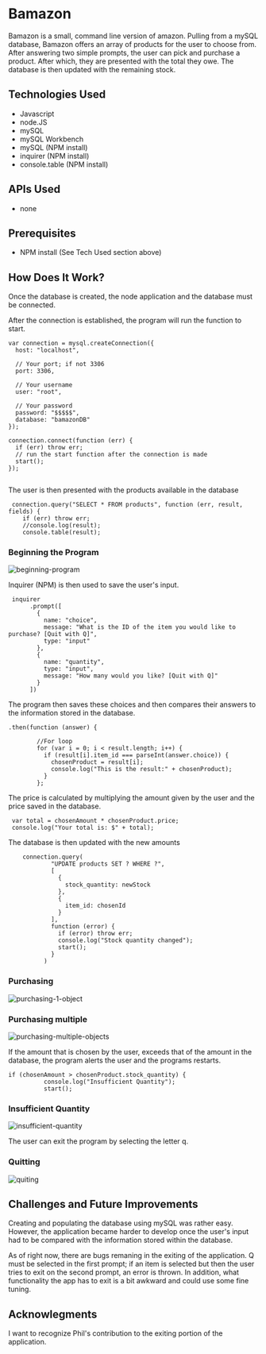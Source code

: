 # Bamazon
Bamazon is a small, command line version of amazon.  Pulling from a mySQL database, Bamazon offers an array of products for the user to choose from. After answering two simple prompts, the user can pick and purchase a product. After which, they are presented with the total they owe. The database is then updated with the remaining stock.

## Technologies Used
* Javascript
* node.JS
* mySQL
* mySQL Workbench
* mySQL (NPM install)
* inquirer (NPM install)
* console.table (NPM install)


## APIs Used
* none

## Prerequisites
* NPM install (See Tech Used section above)

## How Does It Work?
Once the database is created, the node application and the database must be connected. 

After the connection is established, the program will run the function to start.

``` 
var connection = mysql.createConnection({
  host: "localhost",

  // Your port; if not 3306
  port: 3306,

  // Your username
  user: "root",

  // Your password
  password: "$$$$$",
  database: "bamazonDB"
});

connection.connect(function (err) {
  if (err) throw err;
  // run the start function after the connection is made 
  start();
});


```



The user is then presented with the products available in the database

``` 
 connection.query("SELECT * FROM products", function (err, result, fields) {
    if (err) throw err;
    //console.log(result);
    console.table(result);
```
### Beginning the Program

![beginning-program](/images/bamazon_beginning_program.PNG)


Inquirer (NPM) is then used to save the user's input. 

```
 inquirer
      .prompt([
        {
          name: "choice",
          message: "What is the ID of the item you would like to purchase? [Quit with Q]",
          type: "input"
        },
        {
          name: "quantity",
          type: "input",
          message: "How many would you like? [Quit with Q]"
        }
      ])

```

The program then saves these choices and then compares their answers to the information stored in the database. 

```
.then(function (answer) {

        //For loop
        for (var i = 0; i < result.length; i++) {
          if (result[i].item_id === parseInt(answer.choice)) {
            chosenProduct = result[i];
            console.log("This is the result:" + chosenProduct);
          }
        };

```

The price is calculated by multiplying the amount given by the user and the price saved in the database.

```
 var total = chosenAmount * chosenProduct.price;
 console.log("Your total is: $" + total);
```

The database is then updated with the new amounts

```
    connection.query(
            "UPDATE products SET ? WHERE ?",
            [
              {
                stock_quantity: newStock
              },
              {
                item_id: chosenId
              }
            ],
            function (error) {
              if (error) throw err;
              console.log("Stock quantity changed");
              start();
            }
          )
```

### Purchasing

![purchasing-1-object](\images\bamazon_purchasing1.PNG)

### Purchasing multiple

![purchasing-multiple-objects](\images\bamazon_purchasing2.PNG)

If the amount that is chosen by the user, exceeds that of the amount in the database, the program alerts the user and the programs restarts.

```
if (chosenAmount > chosenProduct.stock_quantity) {
          console.log("Insufficient Quantity");
          start();
```

### Insufficient Quantity

![insufficient-quantity](\images\bamazon_insufficent_quantity.PNG)


The user can exit the program by selecting the letter q.

### Quitting

![quiting](\images\bamazon_quiting_program.PNG)

## Challenges and Future Improvements
Creating and populating the database using mySQL was rather easy. However, the application became harder to develop once the user's input had to be compared with the information stored within the database. 

As of right now, there are bugs remaning in the exiting of the application. Q must be selected in the first prompt; if an item is selected but then the user tries to exit on the second prompt, an error is thrown. In addition, what functionality the app has to exit is a bit awkward and could use some fine tuning. 

## Acknowlegments 
I want to recognize Phil's contribution to the exiting portion of the application. 